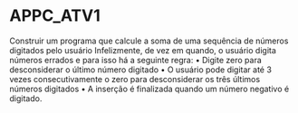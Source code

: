# APPC_ATV1
Construir um programa que calcule a soma de uma sequência de números digitados pelo usuário Infelizmente, de vez em quando, o usuário digita números errados e para isso há a seguinte regra:
  • Digite zero para desconsiderar o último número digitado
  • O usuário pode digitar até 3 vezes consecutivamente o zero para desconsiderar os três últimos
    números digitados
  • A inserção é finalizada quando um número negativo é digitado.
